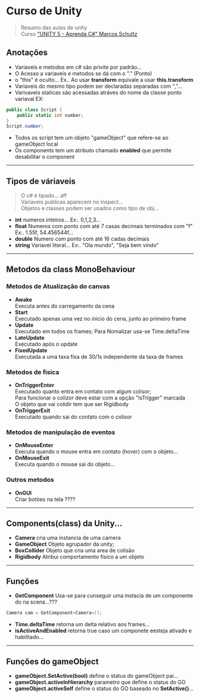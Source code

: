 # Curso de Unity
> Resumo das aulas de unity <br>
> Curso ["UNITY 5 - Aprenda C#" Marcos Schultz](https://www.youtube.com/playlist?list=PL0TaCOFAHoO-Wpq6FuN9gwr7WAdPEKUnh)

## Anotações
- Variaveis e metodos em c# são privite por padrão...
- O Acesso a variaveis e metodos se dá com o "." (Ponto)
- o "this" é oculto... Ex.. Ao usar **transform** equivale a usar **this.transform**
- Variaveis do mesmo tipo podem ser declaradas separadas com ","...
- Varivaveis staticas são acessadas atráves do nome da classe ponto variaval EX:
```c#
public class Script {
    public static int number;
}
Script.number;
```
- Todos os script tem um objeto "gameObject" que refere-se ao gameObject local 
- Os components tem um atributo chamado **enabled** que permite desabilitar o component
----

## Tipos de váriaveis 
> O c# é tipado... aff <br>
> Variaveis publicas aparecem no inspect... <br>
> Objetos e classes podem ser usados como tipo de obj...

- **int** numeros inteiros... Ex:. 0,1,2,3...
- **float** Numeros com ponto com até 7 casas decimais terminados com "f" Ex:. 1.55f, 54.456544f...
- **double** Numero com ponto com até 16 cadas decimais
- **string** Variavel literal... Ex:. "Ola mundo", "Seja bem vindo"


----
## Metodos da class MonoBehaviour
### Metodos de Atualização do canvas
- **Awake** <br>
  Executa antes do carregamento da cena
- **Start**  <br>
Executado apenas uma vez no inicio do cena, junto ao primeiro frame
- **Update**  <br>
Executado em todos os frames; Para Nomalizar usa-se Time.deltaTime
- **LateUpdate** <br>
Executado após o update
- **FixedUpdate** <br>
Executada a uma taxa fixa de 30/1s independente da taxa de frames

### Metodos de fisica
- **OnTriggerEnter**  <br>
Executado quanto entra em contato com algum colisor; <br>
Para funcionar o colizor deve estar com a opção "IsTrigger" marcada <br>
O objeto que vai colidir tem que ser Rigidbody <br>
- **OnTriggerExit** <br>
Executado quando sai do contato com o colisor
### Metodos de manipulação de eventos
- **OnMouseEnter** <br>
Executa quando o mouse entra em contato (hover) com o objeto...
- **OnMouseExit** <br>
Executa quando o mouse sai do objeto...

### Outros metodos
- **OnGUI** <br>
Criar botões na tela ????

----
## Components(class) da Unity...
- **Camera** cria uma instancia de uma camera
- **GameObject** Objeto agrupador da unity;
- **BoxCollider** Objeto que cria uma area de colisão
- **Rigidbody** Atribui comportamento fisico a um objeto


----
## Funções
- **GetComponent** Usa-se para cunseguir uma instacia de um componente do na scena...???
```c#
Camera cam = GetComponent<Camera>();
```
- **Time.deltaTime** retorna um delta relativo aos frames...
- **isActiveAndEnabled** retorna true caso um componete eesteja ativado e habilitado...
----
## Funções do gameObject
- **gameObject.SetActive(bool)** define o status do gameObject pai...
- **gameObject.activeInHierarchy** parametro que define o status do GO
- **gameObject.activeSelf** define o status do GO baseado no __SetActive()__...
